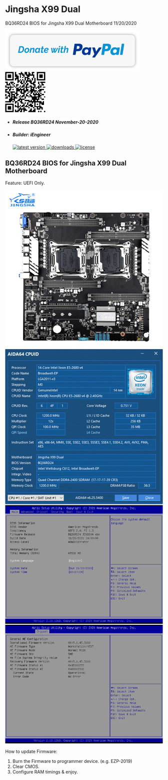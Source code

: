 # Jingsha X99 Dual
BQ36RD24 BIOS for Jingsha X99 Dual Motherboard 11/20/2020

<a href="https://www.paypal.com/donate?hosted_button_id=ASF2H5CU95MUQ">
  <img src="https://raw.githubusercontent.com/BIOS-iEngineer/PNG/main/PayPal.png" alt="Donate with PayPal" />
</a>
<a href="https://www.paypal.com/donate?hosted_button_id=ASF2H5CU95MUQ">
  <img src="https://raw.githubusercontent.com/BIOS-iEngineer/PNG/main/QR-PayPal.png" alt="Donate with PayPal" />
</a>

* ##### Release BQ36RD24 November-20-2020
* ##### Builder: iEngineer
    <a href="https://github.com/BIOS-iEngineer/Jingsha-X99-Dual/releases/latest">
        <img src="https://img.shields.io/github/release/BIOS-iEngineer/Jingsha-X99-Dual.svg?color=silver&style=for-the-badge&logo=appveyor" alt="latest version"/>
    </a>
    <a href="https://github.com/BIOS-iEngineer/Jingsha-X99-Dual/releases">
        <img src="https://img.shields.io/github/downloads/BIOS-iEngineer/Jingsha-X99-Dual/total.svg?color=silver&style=for-the-badge&logo=appveyor" alt="downloads"/>
    </a>
    <a href="https://github.com/BIOS-iEngineer/Jingsha-X99-Dual/blob/master/License">
        <img src="https://img.shields.io/github/license/BIOS-iEngineer/Jingsha-X99-Dual.svg?style=for-the-badge&logo=appveyor" alt="license"/>
    </a>

## BQ36RD24 BIOS for Jingsha X99 Dual Motherboard
Feature: UEFI Only.

<img src="https://raw.githubusercontent.com/BIOS-iEngineer/PNG/main/BQ36RD24.PNG" alt="Jingsha X99 Dual BQ36RD24 BIOS" />
<img src="https://raw.githubusercontent.com/BIOS-iEngineer/PNG/main/BQ36RD24-01.png" alt="Jingsha X99 Dual BQ36RD24 BIOS" />
<img src="https://raw.githubusercontent.com/BIOS-iEngineer/PNG/main/BQ36RD24-02.png" alt="Jingsha X99 Dual BQ36RD24 BIOS" />
<img src="https://raw.githubusercontent.com/BIOS-iEngineer/PNG/main/BQ36RD24-03.png" alt="Jingsha X99 Dual BQ36RD24 BIOS" />

How to update Firmware:

   1) Burn the Firmware to programmer device. (e.g. EZP-2019)
   2) Clear CMOS.
   3) Configure RAM timings & enjoy.

